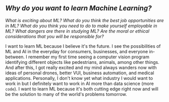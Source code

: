 ## _Why do you want to learn Machine Learning?_

_What is exciting about ML? What do you think the best job opportunities are
in ML? What do you think you need to do to make yourself employable in ML? What
dangers are there in studying ML? Are the moral or ethical considerations that
you will be responsible for?_

I want to learn ML because I believe it's the future. I see the possibilities
of ML and AI in the everyday for consumers, businesses, and everyone
in-between. I remember my first time seeing a computer vision program
identifying different objects like pedestrians, animals, among other things.
And after this, I got really excited and my mind always wanders now with
ideas of personal drones, better VUI, business automation, and medical
applications. Personally, I don't know yet what industry I would want to work
in but I definitely want to work in AI more than data science (more `code`).
I want to learn ML because it's both cutting edge right now and will be the
solution to many of the world's problems tomorrow.
